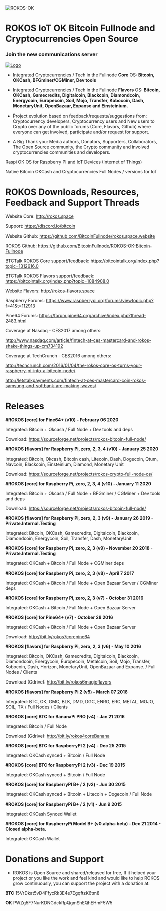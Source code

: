![ROKOS-OK](https://i.imgur.com/YYXJ9up.png)

ROKOS IoT OK Bitcoin Fullnode and Cryptocurrencies Open Source
=========================== 

### Join the new communications server
<a href="https://discord.io/bitcoin">
    <img alt="Logo" src="https://discordapp.com/api/guilds/213747404745211904/widget.png?style=banner2">
  </a>

* Integrated Cryptocurrencies / Tech in the Fullnode **Core** OS: **Bitcoin, OKCash, BFGminer/CGMiner, Dev tools**  
  
* Integrated Cryptocurrencies / Tech in the Fullnode **Flavors** OS: **Bitcoin, OKCash, Gamecredits, Digitalcoin, Blackcoin, Diamondcoin, Energycoin, Europecoin, Soil, Mojo, Transfer, Kobocoin, Dash, MonetaryUnit, OpenBazaar, Expanse and Einsteinium.**

* Project evolution based on feedback/requests/suggestions from: Cryptocurrency developers, Cryptocurrency users and New users to Crypto over any of the public forums (Core, Flavors, Github) where everyone can get involved, participate and/or request for support.

* A Big Thank you: Media authors, Donators, Supporters, Collaborators, The Open Source community, the Crypto community and involved cryptocurrencies communities and developers.

Raspi OK OS for Raspberry PI and IoT Devices (Internet of Things)

Native Bitcoin OKCash and Cryptocurrencies Full Nodes / versions for IoT

ROKOS Downloads, Resources, Feedback and Support Threads 
===========================

Website Core: http://rokos.space

Support: https://discord.io/bitcoin

Website Github: https://github.com/BitcoinFullnode/rokos.space.website

ROKOS Github: https://github.com/BitcoinFullnode/ROKOS-OK-Bitcoin-Fullnode

BTCTalk ROKOS Core support/feedback: https://bitcointalk.org/index.php?topic=1312616.0

BTCTalk ROKOS Flavors support/feedback: https://bitcointalk.org/index.php?topic=1084908.0

Website Flavors: http://rokos-flavors.space

Raspberry Forums: https://www.raspberrypi.org/forums/viewtopic.php?f=41&t=112913

Pine64 Forums: https://forum.pine64.org/archive/index.php?thread-2483.html


Coverage at Nasdaq - CES2017 among others:

http://www.nasdaq.com/article/fintech-at-ces-mastercard-and-rokos-shake-things-up-cm734192

Coverage at TechCrunch - CES2016 among others: 

http://techcrunch.com/2016/01/04/the-rokos-core-os-turns-your-raspberry-pi-into-a-bitcoin-node/

http://letstalkpayments.com/fintech-at-ces-mastercard-coin-rokos-samsung-and-softbank-are-making-waves/


Releases
===========================

**#ROKOS [core] for Pine64+ (v10) - February 06 2020**

Integrated: Bitcoin + Okcash / Full Node + Dev tools and deps

Download:
https://sourceforge.net/projects/rokos-bitcoin-full-node/

**#ROKOS [flavors] for Raspberry Pi, zero, 2, 3, 4 (v10) - January 25 2020**

Integrated: Bitcoin, Okcash, Bitcoin cash, Litecoin, Dash, Dogecoin, Qtum, Navcoin, Blackcoin, Einsteinium, Diamond, Monetary Unit

Download:
https://sourceforge.net/projects/rokos-crypto-full-node-os/

**#ROKOS [core] for Raspberry Pi, zero, 2, 3, 4 (v10) - January 11 2020**

Integrated: Bitcoin + Okcash / Full Node + BFGminer / CGMiner + Dev tools and deps

Download:
https://sourceforge.net/projects/rokos-bitcoin-full-node/

**#ROKOS [flavors] for Raspberry Pi, zero, 2, 3 (v9) - January 26 2019 - Private.Internal.Testing**

Integrated: Bitcoin, OKCash, Gamecredits, Digitalcoin, Blackcoin, Diamondcoin, Energycoin, Soil, Transfer, Dash, MonetaryUnit

**#ROKOS [core] for Raspberry Pi, zero, 2, 3 (v9) - November 20 2018 - Private.Internal.Testing**

Integrated: OKCash + Bitcoin / Full Node + CGMiner deps

**#ROKOS [core] for Raspberry Pi, zero, 2, 3 (v8) - April 7 2017**

Integrated: OKCash + Bitcoin / Full Node + Open Bazaar Server / CGMiner deps

**#ROKOS [core] for Raspberry Pi, zero, 2, 3 (v7) - October 31 2016**

Integrated: OKCash + Bitcoin / Full Node + Open Bazaar Server

**#ROKOS [core] for Pine64+ (v7) - October 28 2016**

Integrated: OKCash + Bitcoin / Full Node + Open Bazaar Server

Download:
http://bit.ly/rokos7corepine64

**#ROKOS [flavors] for Raspberry Pi, zero, 2, 3 (v6) - May 10 2016**

Integrated: Bitcoin, OKCash, Gamecredits, Digitalcoin, Blackcoin, Diamondcoin, Energycoin, Europecoin, Metalcoin, Soil, Mojo, Transfer, Kobocoin, Dash, Horizon, MonetaryUnit, OpenBazaar and Expanse. / Full Nodes / Clients

Download (Gdrive): 
http://bit.ly/rokos6magicflavors

**#ROKOS [flavors] for Raspberry Pi 2 (v5) - March 07 2016**

Integrated: BTC, OK, GMC, BLK, DMD, DGC, ENRG, ERC, METAL, MOJO, SOIL, TX / Full Nodes / Clients

**#ROKOS [core] BTC for BananaPi PRO (v4) - Jan 21 2016**

Integrated: Bitcoin / Full Node

Download (Gdrive): 
http://bit.ly/rokos4coreBanana

**#ROKOS [core] BTC for RaspberryPI 2 (v4) - Dec 25 2015**

Integrated: OKCash synced + Bitcoin / Full Node

**#ROKOS [core] BTC for RaspberryPI 2 (v3) - Dec 19 2015**

Integrated: OKCash synced + Bitcoin / Full Node

**#ROKOS [core] for RaspberryPI B+ / 2  (v2) - Jun 30 2015**

Integrated: OKCash synced + Bitcoin + Litecoin + Dogecoin / Full Node

**#ROKOS [core] for RaspberryPi B+ / 2 (v1) - Jun 9 2015**

Integrated: OKCash Synced Wallet

**#ROKOS [core] for RaspberryPi Model B+ (v0.alpha-beta) - Dec 21 2014 - Closed alpha-beta.**

Integrated: OKCash Wallet


Donations and Support
===========================

* ROKOS is Open Source and shared/released for free, If it helped your project or you like the work and feel kind and would like to help ROKOS grow continuously, you can support the project with a donation at:

**BTC**  15VrDkat5vD4FfycRk3E4e7EgqftzK6tm8

**OK**  PWZg5F7NurKDNGdckRpQgmShEQhEHmF5W5
